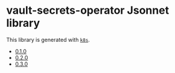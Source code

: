 # vault-secrets-operator Jsonnet library

This library is generated with [`k8s`](https://github.com/jsonnet-libs/k8s).

- [0.1.0](0.1.0/README.md)
- [0.2.0](0.2.0/README.md)
- [0.3.0](0.3.0/README.md)
